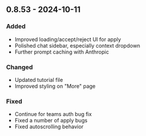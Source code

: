 ## 0.8.53 - 2024-10-11

### Added

- Improved loading/accept/reject UI for apply
- Polished chat sidebar, especially context dropdown
- Further prompt caching with Anthropic

### Changed

- Updated tutorial file
- Improved styling on "More" page

### Fixed

- Continue for teams auth bug fix
- Fixed a number of apply bugs
- Fixed autoscrolling behavior
